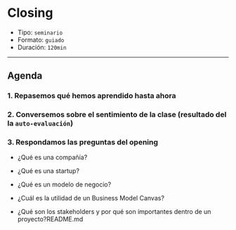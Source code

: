 # Closing

- Tipo: `seminario`
- Formato: `guiado`
- Duración: `120min`

***

## Agenda

### 1. Repasemos qué hemos aprendido hasta ahora

### 2. Conversemos sobre el sentimiento de la clase (resultado del la `auto-evaluación`)

### 3. Respondamos las preguntas del opening

- ¿Qué es una compañía?

- ¿Qué es una startup?

- ¿Qué es un modelo de negocio?

- ¿Cuál es la utilidad de un Business Model Canvas?

- ¿Qué son los stakeholders y por qué son importantes dentro de un proyecto?README.md